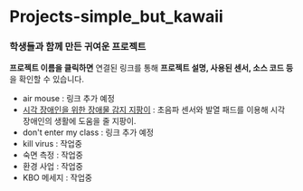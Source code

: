 # Projects-simple_but_kawaii

### 학생들과 함께 만든 귀여운 프로젝트

  
**프로젝트 이름을 클릭하면** 연결된 링크를 통해 **프로젝트 설명, 사용된 센서, 소스 코드 등**을 확인할 수 있습니다.
  
  
* air mouse : 링크 추가 예정
* [시각 장애인을 위한 장애물 감지 지팡이](https://gist.github.com/woorimlee/254f384b7002e70aa82c2331ff2c8af0) : 초음파 센서와 발열 패드를 이용해 시각 장애인의 생활에 도움을 줄 지팡이. 
* don't enter my class : 링크 추가 예정
* kill virus : 작업중
* 숙면 측정 : 작업중
* 환경 사업 : 작업중
* KBO 메세지 : 작업중

